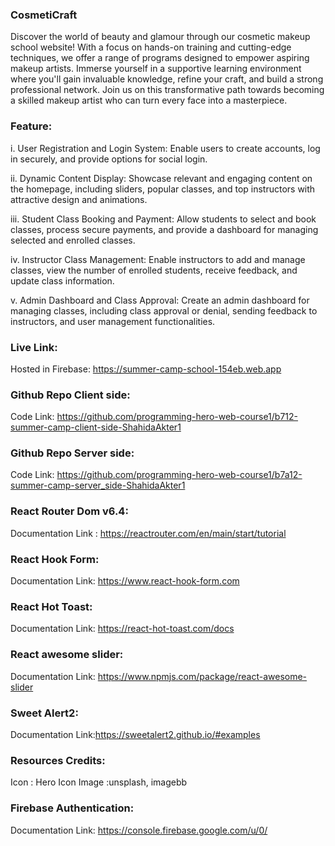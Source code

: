 ### CosmetiCraft

Discover the world of beauty and glamour through our cosmetic makeup school website! With a focus on hands-on training and cutting-edge techniques, we offer a range of programs designed to empower aspiring makeup artists. Immerse yourself in a supportive learning environment where you'll gain invaluable knowledge, refine your craft, and build a strong professional network. Join us on this transformative path towards becoming a skilled makeup artist who can turn every face into a masterpiece.

### Feature:
i. User Registration and Login System: Enable users to create accounts, log in securely, and provide options for social login.

ii. Dynamic Content Display: Showcase relevant and engaging content on the homepage, including sliders, popular classes, and top instructors with attractive design and animations.

iii. Student Class Booking and Payment: Allow students to select and book classes, process secure payments, and provide a dashboard for managing selected and enrolled classes.

iv. Instructor Class Management: Enable instructors to add and manage classes, view the number of enrolled students, receive feedback, and update class information.

v. Admin Dashboard and Class Approval: Create an admin dashboard for managing classes, including class approval or denial, sending feedback to instructors, and user management functionalities.


### Live Link:
Hosted in Firebase:  https://summer-camp-school-154eb.web.app

### Github Repo Client side:
Code Link: https://github.com/programming-hero-web-course1/b712-summer-camp-client-side-ShahidaAkter1


### Github Repo Server side:
Code Link: https://github.com/programming-hero-web-course1/b7a12-summer-camp-server_side-ShahidaAkter1

### React Router Dom v6.4:
Documentation Link : https://reactrouter.com/en/main/start/tutorial

### React Hook Form:
Documentation Link: https://www.react-hook-form.com

### React Hot Toast:
Documentation Link: https://react-hot-toast.com/docs

### React awesome slider:
Documentation Link: https://www.npmjs.com/package/react-awesome-slider

### Sweet Alert2:
Documentation Link:https://sweetalert2.github.io/#examples

### Resources Credits:
Icon : Hero Icon
Image :unsplash, imagebb

### Firebase Authentication:
Documentation Link: https://console.firebase.google.com/u/0/





